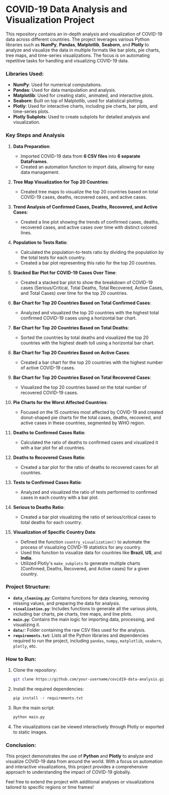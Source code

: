 # COVID-19 Data Analysis and Visualization Project

This repository contains an in-depth analysis and visualization of COVID-19 data across different countries. The project leverages various Python libraries such as **NumPy**, **Pandas**, **Matplotlib**, **Seaborn**, and **Plotly** to analyze and visualize the data in multiple formats like bar plots, pie charts, tree maps, and time-series visualizations. The focus is on automating repetitive tasks for handling and visualizing COVID-19 data.

### Libraries Used:
- **NumPy**: Used for numerical computations.
- **Pandas**: Used for data manipulation and analysis.
- **Matplotlib**: Used for creating static, animated, and interactive plots.
- **Seaborn**: Built on top of Matplotlib, used for statistical plotting.
- **Plotly**: Used for interactive charts, including pie charts, bar plots, and time-series plots.
- **Plotly Subplots**: Used to create subplots for detailed analysis and visualization.

### Key Steps and Analysis

1. **Data Preparation**:
   - Imported COVID-19 data from **6 CSV files** into **6 separate DataFrames**.
   - Created an automation function to import data, allowing for easy data management.

2. **Tree Map Visualization for Top 20 Countries**:
   - Created tree maps to visualize the top 20 countries based on total COVID-19 cases, deaths, recovered cases, and active cases.

3. **Trend Analysis of Confirmed Cases, Deaths, Recovered, and Active Cases**:
   - Created a line plot showing the trends of confirmed cases, deaths, recovered cases, and active cases over time with distinct colored lines.

4. **Population to Tests Ratio**:
   - Calculated the population-to-tests ratio by dividing the population by the total tests for each country.
   - Created a bar plot representing this ratio for the top 20 countries.

5. **Stacked Bar Plot for COVID-19 Cases Over Time**:
   - Created a stacked bar plot to show the breakdown of COVID-19 cases (Serious/Critical, Total Deaths, Total Recovered, Active Cases, and Total Cases) over time for the top 20 countries.

6. **Bar Chart for Top 20 Countries Based on Total Confirmed Cases**:
   - Analyzed and visualized the top 20 countries with the highest total confirmed COVID-19 cases using a horizontal bar chart.

7. **Bar Chart for Top 20 Countries Based on Total Deaths**:
   - Sorted the countries by total deaths and visualized the top 20 countries with the highest death toll using a horizontal bar chart.

8. **Bar Chart for Top 20 Countries Based on Active Cases**:
   - Created a bar chart for the top 20 countries with the highest number of active COVID-19 cases.

9. **Bar Chart for Top 20 Countries Based on Total Recovered Cases**:
   - Visualized the top 20 countries based on the total number of recovered COVID-19 cases.

10. **Pie Charts for the Worst Affected Countries**:
    - Focused on the 15 countries most affected by COVID-19 and created donut-shaped pie charts for the total cases, deaths, recovered, and active cases in these countries, segmented by WHO region.

11. **Deaths to Confirmed Cases Ratio**:
    - Calculated the ratio of deaths to confirmed cases and visualized it with a bar plot for all countries.

12. **Deaths to Recovered Cases Ratio**:
    - Created a bar plot for the ratio of deaths to recovered cases for all countries.

13. **Tests to Confirmed Cases Ratio**:
    - Analyzed and visualized the ratio of tests performed to confirmed cases in each country with a bar plot.

14. **Serious to Deaths Ratio**:
    - Created a bar plot visualizing the ratio of serious/critical cases to total deaths for each country.

15. **Visualization of Specific Country Data**:
    - Defined the function `country_visualization()` to automate the process of visualizing COVID-19 statistics for any country.
    - Used this function to visualize data for countries like **Brazil**, **US**, and **India**.
    - Utilized Plotly's `make_subplots` to generate multiple charts (Confirmed, Deaths, Recovered, and Active cases) for a given country.

### Project Structure:

- **`data_cleaning.py`**: Contains functions for data cleaning, removing missing values, and preparing the data for analysis.
- **`visualization.py`**: Includes functions to generate all the various plots, including bar charts, pie charts, tree maps, and line plots.
- **`main.py`**: Contains the main logic for importing data, processing, and visualizing it.
- **`data/`**: Folder containing the raw CSV files used for the analysis.
- **`requirements.txt`**: Lists all the Python libraries and dependencies required to run the project, including `pandas`, `numpy`, `matplotlib`, `seaborn`, `plotly`, etc.

### How to Run:

1. Clone the repository:
   ```bash
   git clone https://github.com/your-username/covid19-data-analysis.git
   ```

2. Install the required dependencies:
   ```bash
   pip install -r requirements.txt
   ```

3. Run the main script:
   ```bash
   python main.py
   ```

4. The visualizations can be viewed interactively through Plotly or exported to static images.

### Conclusion:

This project demonstrates the use of **Python** and **Plotly** to analyze and visualize COVID-19 data from around the world. With a focus on automation and interactive visualizations, this project provides a comprehensive approach to understanding the impact of COVID-19 globally.

Feel free to extend the project with additional analyses or visualizations tailored to specific regions or time frames!

